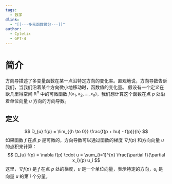 ```yaml
---
tags:
  - 数学
dlink:
  - "[[---多元函数微分---]]"
author:
  - Cyletix
  - GPT-4
---
```

# 简介
方向导描述了多变量函数在某一点沿特定方向的变化率。直观地说，方向导数告诉我们，当我们沿着某个方向微小地移动时，函数值的变化量。
假设有一个定义在欧几里得空间 $\mathbb{R}^n$ 中的可微函数 $f(x_1, x_2, ..., x_n)$，我们想计算这个函数在点 $p$ 处沿着单位向量 $u$ 方向的方向导数。
## 定义
$$
D_{u} f(p) = \lim_{{h \to 0}} \frac{f(p + hu) - f(p)}{h}
$$
如果函数 $f$ 在点 $p$ 是可微的，方向导数可以通过函数的梯度 $\nabla f(p)$ 和方向向量 $u$ 的点积来计算：
$$
D_{u} f(p) = \nabla f(p) \cdot u = \sum_{i=1}^{n} \frac{\partial f}{\partial x_i}(p) u_i
$$
这里，$\nabla f(p)$ 是 $f$ 在点 $p$ 处的梯度，$u$ 是一个单位向量，表示特定的方向，$u_i$ 是向量 $u$ 的第 $i$ 个分量。
